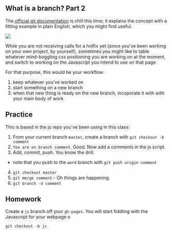 ## What is a branch? Part 2

The [official git documentation](http://git-scm.com/book/en/v2/Git-Branching-Basic-Branching-and-Merging) is chill this time; it explains the concept with a fitting example in plain English, which you might find useful. 

![](http://cl.ly/image/1R292Y0h3K3Z/Screen%20Shot%202015-03-16%20at%203.59.22%20PM.png)

While you are not receiving calls for a hotfix yet (since you've been working on your own project, by yourself), sometimes you might like to table whatever mind-boggling css positioning you are working on at the moment, and switch to working on the Javascript you intend to use on that page.

For that purpose, this would be your workflow:

1. keep whatever you've worked on
2. start something on a new branch
3. when that new thing is ready on the new branch, incoporate it with with your main body of work

## Practice

This is based in the js repo you've been using in this class:

1. From your current branch `master`, create a branch with `git checkout -b comment`
2. `You are on branch comment`. Good. Now add a comments in the js script.
3. Add, commit, push. You know the drill.
  - note that you push to the `word` branch with `git push origin comment`
4. `git checkout master`
5. `git merge comment` - Oh things are happening.
6. `git branch -d comment`

## Homework

Create a `js` branch off your `gh-pages`. You will start fiddling with the Javascript for your webpage o

`git checkout -b js`
